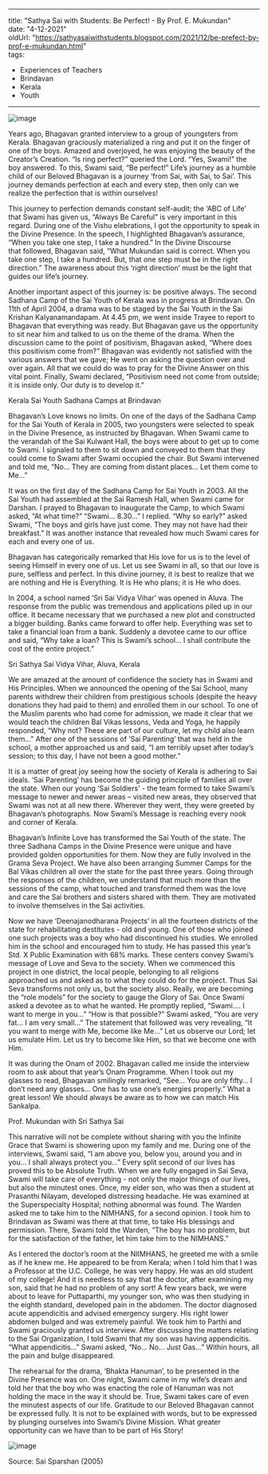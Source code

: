 


  
---
title: "Sathya Sai with Students: Be Perfect! - By Prof. E. Mukundan"  
date: "4-12-2021"  
oldUrl: "https://sathyasaiwithstudents.blogspot.com/2021/12/be-prefect-by-prof-e-mukundan.html"  
tags:
 - Experiences of Teachers
 - Brindavan
 - Kerala
 - Youth
---
  
![image](images\img0.jpg)  


Years ago, Bhagavan granted interview to a group of youngsters from Kerala. Bhagavan graciously materialized a ring and put it on the finger of one of the boys. Amazed and overjoyed, he was enjoying the beauty of the Creator’s Creation. “Is ring perfect?” queried the Lord. “Yes, Swami!” the boy answered. To this, Swami said, “Be perfect!” Life’s journey as a humble child of our Beloved Bhagavan is a journey ‘from Sai, with Sai, to Sai’. This journey demands perfection at each and every step, then only can we realize the perfection that is within ourselves!  


This journey to perfection demands constant self-audit; the ‘ABC of Life’ that Swami has given us, “Always Be Careful” is very important in this regard. During one of the Vishu elebrations, I got the opportunity to speak in the Divine Presence. In the speech, I highlighted Bhagavan’s assurance, “When you take one step, I take a hundred.” In the Divine Discourse that followed, Bhagavan said, “What Mukundan said is correct. When you take one step, I take a hundred. But, that one step must be in the right direction.” The awareness about this ‘right direction’ must be the light that guides our life’s journey.  


Another important aspect of this journey is: be positive always. The second Sadhana Camp of the Sai Youth of Kerala was in progress at Brindavan. On 11th of April 2004, a drama was to be staged by the Sai Youth in the Sai Krishan Kalyanamandapam. At 4.45 pm, we went inside Trayee to report to Bhagavan that everything was ready. But Bhagavan gave us the opportunity to sit near him and talked to us on the theme of the drama. When the discussion came to the point of positivism, Bhagavan asked, “Where does this positivism come from?” Bhagavan was evidently not satisfied with the various answers that we gave; He went on asking the question over and over again. All that we could do was to pray for the Divine Answer on this vital point. Finally, Swami declared, “Positivism need not come from outside; it is inside only. Our duty is to develop it.”  


Kerala Sai Youth Sadhana Camps at Brindavan  


Bhagavan’s Love knows no limits. On one of the days of the Sadhana Camp for the Sai Youth of Kerala in 2005, two youngsters were selected to speak in the Divine Presence, as instructed by Bhagavan. When Swami came to the verandah of the Sai Kulwant Hall, the boys were about to get up to come to Swami. I signaled to them to sit down and conveyed to them that they could come to Swami after Swami occupied the chair. But Swami intervened and told me, “No… They are coming from distant places… Let them come to Me…”  


It was on the first day of the Sadhana Camp for Sai Youth in 2003. All the Sai Youth had assembled at the Sai Ramesh Hall, when Swami came for Darshan. I prayed to Bhagavan to inaugurate the Camp, to which Swami asked, “At what time?” “Swami… 8.30…” I replied. “Why so early?” asked Swami, “The boys and girls have just come. They may not have had their breakfast.” It was another instance that revealed how much Swami cares for each and every one of us.  


Bhagavan has categorically remarked that His love for us is to the level of seeing Himself in every one of us. Let us see Swami in all, so that our love is pure, selfless and perfect. In this divine journey, it is best to realize that we are nothing and He is Everything. It is He who plans; it is He who does.  


In 2004, a school named ‘Sri Sai Vidya Vihar’ was opened in Aluva. The response from the public was tremendous and applications piled up in our office. It became necessary that we purchased a new plot and constructed a bigger building. Banks came forward to offer help. Everything was set to take a financial loan from a bank. Suddenly a devotee came to our office and said, “Why take a loan? This is Swami’s school… I shall contribute the cost of the entire project.”  


Sri Sathya Sai Vidya Vihar, Aluva, Kerala  


We are amazed at the amount of confidence the society has in Swami and His Principles. When we announced the opening of the Sai School, many parents withdrew their children from prestigious schools (despite the heavy donations they had paid to them) and enrolled them in our school. To one of the Muslim parents who had come for admission, we made it clear that we would teach the children Bal Vikas lessons, Veda and Yoga, he happily responded, “Why not? These are part of our culture, let my child also learn them…” After one of the sessions of ‘Sai Parenting’ that was held in the school, a mother approached us and said, “I am terribly upset after today’s session; to this day, I have not been a good mother.”  


It is a matter of great joy seeing how the society of Kerala is adhering to Sai ideals. ‘Sai Parenting’ has become the guiding principle of families all over the state. When our young ‘Sai Soldiers’ - the team formed to take Swami’s message to newer and newer areas – visited new areas, they observed that Swami was not at all new there. Wherever they went, they were greeted by Bhagavan’s photographs. Now Swami’s Message is reaching every nook and corner of Kerala.  


Bhagavan’s Infinite Love has transformed the Sai Youth of the state. The three Sadhana Camps in the Divine Presence were unique and have provided golden opportunities for them. Now they are fully involved in the Grama Seva Project. We have also been arranging Summer Camps for the Bal Vikas children all over the state for the past three years. Going through the responses of the children, we understand that much more than the sessions of the camp, what touched and transformed them was the love and care the Sai brothers and sisters shared with them. They are motivated to involve themselves in the Sai activities.  


Now we have ‘Deenajanodharana Projects’ in all the fourteen districts of the state for rehabilitating destitutes - old and young. One of those who joined one such projects was a boy who had discontinued his studies. We enrolled him in the school and encouraged him to study. He has passed this year’s Std. X Public Examination with 68% marks. These centers convey Swami’s message of Love and Seva to the society. When we commenced this project in one district, the local people, belonging to all religions approached us and asked as to what they could do for the project. Thus Sai Seva transforms not only us, but the society also. Really, we are becoming the “role models” for the society to gauge the Glory of Sai. Once Swami asked a devotee as to what he wanted. He promptly replied, “Swami…. I want to merge in you…” “How is that possible?” Swami asked, “You are very fat… I am very small…” The statement that followed was very revealing, “It you want to merge with Me, become like Me…” Let us observe our Lord; let us emulate Him. Let us try to become like Him, so that we become one with Him.  


It was during the Onam of 2002. Bhagavan called me inside the interview room to ask about that year’s Onam Programme. When I took out my glasses to read, Bhagavan smilingly remarked, “See… You are only fifty… I don’t need any glasses… One has to use one’s energies properly.” What a great lesson! We should always be aware as to how we can match His Sankalpa.  


Prof. Mukundan with Sri Sathya Sai  


This narrative will not be complete without sharing with you the Infinite Grace that Swami is showering upon my family and me. During one of the interviews, Swami said, “I am above you, below you, around you and in you… I shall always protect you…” Every split second of our lives has proved this to be Absolute Truth. When we are fully engaged in Sai Seva, Swami will take care of everything - not only the major things of our lives, but also the minutest ones. Once, my elder son, who was then a student at Prasanthi Nilayam, developed distressing headache. He was examined at the Superspecialty Hospital; nothing abnormal was found. The Warden asked me to take him to the NIMHANS, for a second opinion. I took him to Brindavan as Swami was there at that time, to take His blessings and permission. There, Swami told the Warden, “The boy has no problem, but for the satisfaction of the father, let him take him to the NIMHANS.”  


As I entered the doctor’s room at the NIIMHANS, he greeted me with a smile as if he knew me. He appeared to be from Kerala; when I told him that I was a Professor at the U.C. College, he was very happy. He was an old student of my college! And it is needless to say that the doctor, after examining my son, said that he had no problem of any sort! A few years back, we were about to leave for Puttaparthi, my younger son, who was then studying in the eighth standard, developed pain in the abdomen. The doctor diagnosed acute appendicitis and advised emergency surgery. His right lower abdomen bulged and was extremely painful. We took him to Parthi and Swami graciously granted us interview. After discussing the matters relating to the Sai Organization, I told Swami that my son was having appendicitis. “What appendicitis…” Swami asked, “No… No… Just Gas…” Within hours, all the pain and bulge disappeared.  


The rehearsal for the drama, ‘Bhakta Hanuman’, to be presented in the Divine Presence was on. One night, Swami came in my wife’s dream and told her that the boy who was enacting the role of Hanuman was not holding the mace in the way it should be. True, Swami takes care of even the minutest aspects of our life. Gratitude to our Beloved Bhagavan cannot be expressed fully. It is not to be explained with words, but to be expressed by plunging ourselves into Swami’s Divine Mission. What greater opportunity can we have than to be part of His Story!  
  
![image](images\img1.jpg)  


Source: Sai Sparshan (2005)  
